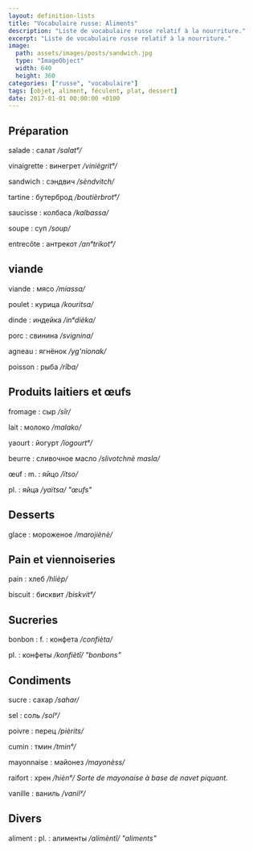 ```yaml
---
layout: definition-lists
title: "Vocabulaire russe: Aliments"
description: "Liste de vocabulaire russe relatif à la nourriture."
excerpt: "Liste de vocabulaire russe relatif à la nourriture."
image:
  path: assets/images/posts/sandwich.jpg
  type: "ImageObject"
  width: 640
  height: 360
categories: ["russe", "vocabulaire"]
tags: [objet, aliment, féculent, plat, dessert]
date: 2017-01-01 00:00:00 +0100
---
```


## Préparation

salade
: салат
*/salatᵉ/*

vinaigrette
: винегрет
*/viniègritᵉ/*

sandwich
: сэндвич
*/sèndvitch/*

tartine
: бутерброд
*/boutièrbrotᵉ/*

saucisse
: колбаса
*/kalbassa/*

soupe
: суп
*/soup/*

entrecôte
: антрекот
*/anᵉtrikotᵉ/*


## viande

viande
: мясо
*/miassa/*

poulet
: курица
*/kouritsa/*

dinde
: индейка
*/inᵉdièka/*

porc
: свинина
*/svignina/*

agneau
: ягнёнок
*/yg'nionak/*

poisson
: рыба
*/rîba/*


## Produits laitiers et œufs

fromage
: сыр
*/sîr/*

lait
: молоко
*/malako/*

yaourt
: йогурт
*/ïogourtᵉ/*

beurre
: сливочное масло
*/slivotchnè masla/*

œuf
: m.
  : яйцо
  */ïtso/*

  pl.
  : яйца
  */yaïtsa/ "œufs"*


## Desserts

glace
: мороженое
*/marojiènè/*


## Pain et viennoiseries

pain
: хлеб
*/hlièp/*

biscuit
: бисквит
*/biskvitᵉ/*


## Sucreries

bonbon
: f.
  : конфета
  */confièta/*

  pl.
  : конфеты
  */konfiètî/ "bonbons"*


## Condiments

sucre
: сахар
*/sahar/*

sel
: соль
*/solʸ/*

poivre
: перец
*/pièrits/*

cumin
: тмин
*/tminᵉ/*

mayonnaise
: майонез
*/mayonèss/*

raifort
: хрен
*/hiènᵉ/ Sorte de mayonaise à base de navet piquant.*

vanille
: ваниль
*/vanilʸ/*


## Divers

aliment
: pl.
  : алименты
  */alimèntî/ "aliments"*
